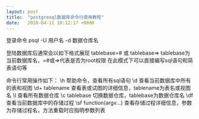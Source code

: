 ```yaml
---
layout: post
title:  "postgresql数据库命令行使用教程"
date:   2018-04-11 10:12:17 +0800
---
```


登录命令
psql -U 用户名 -d 数据仓库名

登陆数据库后通常会以如下格式展现
tablebase=#
或
tablebase=>
tablebase为当前数据库名，=#或=>代表是否为root权限
在此模式下可以直接编写sql语句和简表语句等

命令行常用操作如下：
\h 帮助命令，查看所有sql语句
\d 查看当前数据库中所有的表和视图
\d+ tablename 查看表或试图的详细信息，tablename为表名或视图名
\l 查看所有数据仓库
\c tablebase 切换数据仓库，tablebase为数据仓库名
\df 查看当前数据库中的存储过程
\sf function(argv...) 查看存储过程详细信息，参数为存储过程名，方法重载时应指明参数列表
